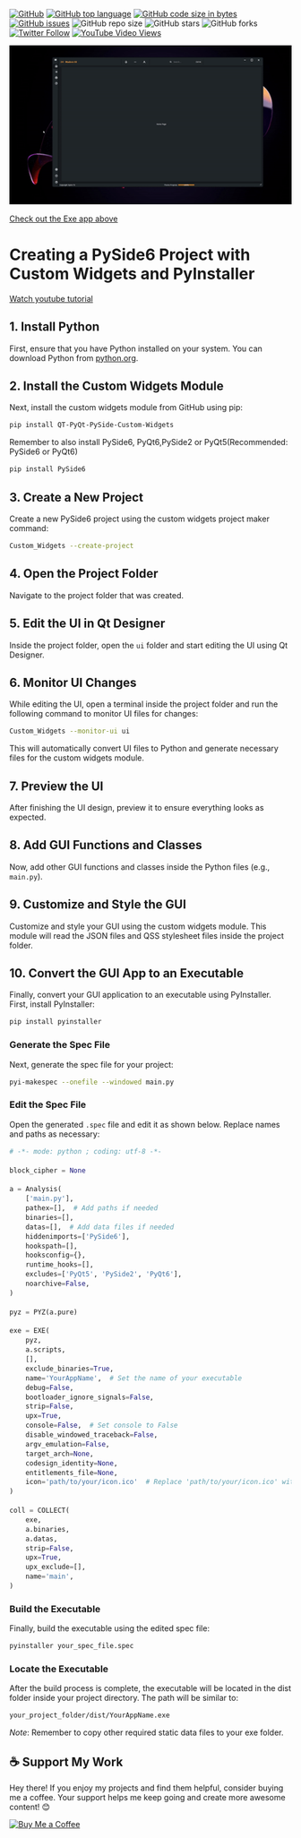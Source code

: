 [![GitHub](https://img.shields.io/github/license/KhamisiKibet/24-Modern-Desktop-GUI?logo=Github)](https://github.com/KhamisiKibet/24-Modern-Desktop-GUI/blob/master/LICENSE) [![GitHub top language](https://img.shields.io/github/languages/top/KhamisiKibet/24-Modern-Desktop-GUI?logo=github)](https://github.com/KhamisiKibet/24-Modern-Desktop-GUI) [![GitHub code size in bytes](https://img.shields.io/github/languages/code-size/KhamisiKibet/24-Modern-Desktop-GUI?logo=github)](https://github.com/KhamisiKibet/24-Modern-Desktop-GUI) [![GitHub issues](https://img.shields.io/github/issues/KhamisiKibet/24-Modern-Desktop-GUI?logo=github)](https://github.com/KhamisiKibet/24-Modern-Desktop-GUI/issues)
![GitHub repo size](https://img.shields.io/github/repo-size/KhamisiKibet/24-Modern-Desktop-GUI)
![GitHub stars](https://img.shields.io/github/stars/KhamisiKibet/24-Modern-Desktop-GUI?style=social)
![GitHub forks](https://img.shields.io/github/forks/KhamisiKibet/24-Modern-Desktop-GUI?style=social)
[![Twitter Follow](https://img.shields.io/twitter/follow/KhamisiKibet?style=social)](https://twitter.com/intent/follow?screen_name=KhamisiKibet)
[![YouTube Video Views](https://img.shields.io/youtube/views/JK-B-CT34EU?style=social)](https://youtu.be/JK-B-CT34EU)

![24 modern desktop gui GIF](https://github.com/KhamisiKibet/Docs-QT-PyQt-PySide-Custom-Widgets/raw/main/images/24-modern-ui.gif)

[Check out the Exe app above](https://www.dropbox.com/scl/fi/i0s1imjm5a1rvs00xdrra/24-Modern-GUI-exe.zip?rlkey=aka3fjexl0krtjq231chdnd6y&st=1fiksoky&dl=0)

# Creating a PySide6 Project with Custom Widgets and PyInstaller

[Watch youtube tutorial](https://youtu.be/JK-B-CT34EU?si=l6wbCzPnmxCdLkir)

## 1. Install Python
First, ensure that you have Python installed on your system. You can download Python from [python.org](https://www.python.org/downloads/).

## 2. Install the Custom Widgets Module
Next, install the custom widgets module from GitHub using pip:
```bash
pip install QT-PyQt-PySide-Custom-Widgets
```

Remember to also install PySide6, PyQt6,PySide2 or PyQt5(Recommended: PySide6 or PyQt6)
```bash
pip install PySide6
```

## 3. Create a New Project
Create a new PySide6 project using the custom widgets project maker command:
```bash
Custom_Widgets --create-project
```

## 4. Open the Project Folder
Navigate to the project folder that was created.

## 5. Edit the UI in Qt Designer
Inside the project folder, open the `ui` folder and start editing the UI using Qt Designer.

## 6. Monitor UI Changes
While editing the UI, open a terminal inside the project folder and run the following command to monitor UI files for changes:
```bash
Custom_Widgets --monitor-ui ui
```
This will automatically convert UI files to Python and generate necessary files for the custom widgets module.

## 7. Preview the UI
After finishing the UI design, preview it to ensure everything looks as expected.

## 8. Add GUI Functions and Classes
Now, add other GUI functions and classes inside the Python files (e.g., `main.py`).

## 9. Customize and Style the GUI
Customize and style your GUI using the custom widgets module. This module will read the JSON files and QSS stylesheet files inside the project folder.

## 10. Convert the GUI App to an Executable
Finally, convert your GUI application to an executable using PyInstaller. First, install PyInstaller:
```bash
pip install pyinstaller
```

### Generate the Spec File
Next, generate the spec file for your project:
```bash
pyi-makespec --onefile --windowed main.py
```

### Edit the Spec File
Open the generated `.spec` file and edit it as shown below. Replace names and paths as necessary:

```python
# -*- mode: python ; coding: utf-8 -*-

block_cipher = None

a = Analysis(
    ['main.py'],
    pathex=[],  # Add paths if needed
    binaries=[],
    datas=[],  # Add data files if needed
    hiddenimports=['PySide6'],  
    hookspath=[],
    hooksconfig={},
    runtime_hooks=[],
    excludes=['PyQt5', 'PySide2', 'PyQt6'],  
    noarchive=False,
)

pyz = PYZ(a.pure)

exe = EXE(
    pyz,
    a.scripts,
    [],
    exclude_binaries=True,
    name='YourAppName',  # Set the name of your executable
    debug=False,
    bootloader_ignore_signals=False,
    strip=False,
    upx=True,
    console=False,  # Set console to False
    disable_windowed_traceback=False,
    argv_emulation=False,
    target_arch=None,
    codesign_identity=None,
    entitlements_file=None,
    icon='path/to/your/icon.ico'  # Replace 'path/to/your/icon.ico' with the path to your icon file
)

coll = COLLECT(
    exe,
    a.binaries,
    a.datas,
    strip=False,
    upx=True,
    upx_exclude=[],
    name='main',
)
```
### Build the Executable
Finally, build the executable using the edited spec file:
```bash 
pyinstaller your_spec_file.spec
```

### Locate the Executable
After the build process is complete, the executable will be located in the dist folder inside your project directory. The path will be similar to:
```bash
your_project_folder/dist/YourAppName.exe
```

*Note*: Remember to copy other required static data files to your exe folder.

## ☕️ Support My Work

Hey there! If you enjoy my projects and find them helpful, consider buying me a coffee. Your support helps me keep going and create more awesome content! 😊

[![Buy Me a Coffee](https://img.shields.io/badge/Buy%20Me%20a%20Coffee-FFDD00?style=for-the-badge&logo=buy-me-a-coffee&logoColor=black)](https://www.patreon.com/spinntv)

